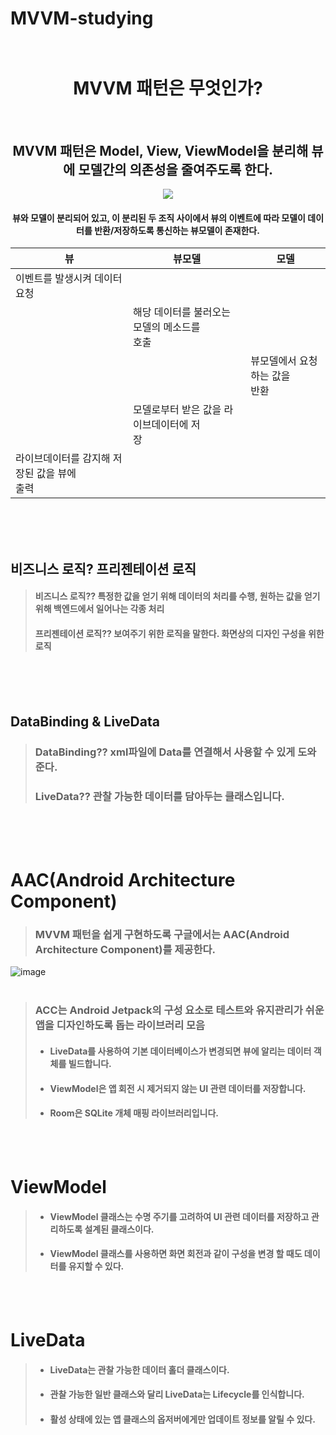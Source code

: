# MVVM-studying<br><br>
<div align="center">
<h1>MVVM 패턴은 무엇인가?</h1><br>
<h2>MVVM 패턴은 Model, View, ViewModel을 분리해 뷰에 모델간의 의존성을 줄여주도록 한다.</h2>
<img src="https://velog.velcdn.com/images%2Fdddooo9%2Fpost%2F02803dfe-c2e7-4cea-9cf7-74d757e60f2d%2Fimage.png" />

<h4><strong>뷰와 모델이 분리되어 있고, 이 분리된 두 조직 사이에서 뷰의 이벤트에 따라 모델이 데이터를 반환/저장하도록 통신하는 뷰모델이 존재한다.</strong></h4>

|뷰|뷰모델|모델|
|---|---|---|
|이벤트를 발생시켜 데이터 요청|||
||해당 데이터를 불러오는 모델의 메소드를<br> 호출||
|||뷰모델에서 요청하는 값을<br>반환||
||모델로부터 받은 값을 라이브데이터에 저<br>장||
|라이브데이터를 감지해 저장된 값을 뷰에<br> 출력|||
  
<br><br><br>
</div>

## 비즈니스 로직? 프리젠테이션 로직
> #### 비즈니스 로직?? 특정한 값을 얻기 위해 데이터의 처리를 수행, 원하는 값을 얻기 위해 백엔드에서 일어나는 각종 처리<br>
> #### 프리젠테이션 로직?? 보여주기 위한 로직을 말한다. 화면상의 디자인 구성을 위한 로직

<br><br><br>

## DataBinding & LiveData
> ### DataBinding?? xml파일에 Data를 연결해서 사용할 수 있게 도와준다.
> ### LiveData?? 관찰 가능한 데이터를 담아두는 클래스입니다.

<br><br><br>

# AAC(Android Architecture Component)
> ### MVVM 패턴을 쉽게 구현하도록 구글에서는 AAC(Android Architecture Component)를 제공한다.
![image](https://user-images.githubusercontent.com/118269278/202647821-acdc0b79-4f62-4228-ad73-8f53244baf0b.png)<br><br>
> ### ACC는 Android Jetpack의 구성 요소로 테스트와 유지관리가 쉬운 앱을 디자인하도록 돕는 라이브러리 모음
> - #### LiveData를 사용하여 기본 데이터베이스가 변경되면 뷰에 알리는 데이터 객체를 빌드합니다.
> - #### ViewModel은 앱 회전 시 제거되지 않는 UI 관련 데이터를 저장합니다.
> - #### Room은 SQLite 개체 매핑 라이브러리입니다.

<br><br>

# ViewModel
> - #### ViewModel 클래스는 수명 주기를 고려하여 UI 관련 데이터를 저장하고 관리하도록 설계된 클래스이다.<br>
> - #### ViewModel 클래스를 사용하면 화면 회전과 같이 구성을 변경 할 때도 데이터를 유지할 수 있다.

<br><br>

# LiveData
> - #### LiveData는 관찰 가능한 데이터 홀더 클래스이다.
> - #### 관찰 가능한 일반 클래스와 달리 LiveData는 Lifecycle를 인식합니다.
> - #### 활성 상태에 있는 앱 클래스의 옵저버에게만 업데이트 정보를 알릴 수 있다.
